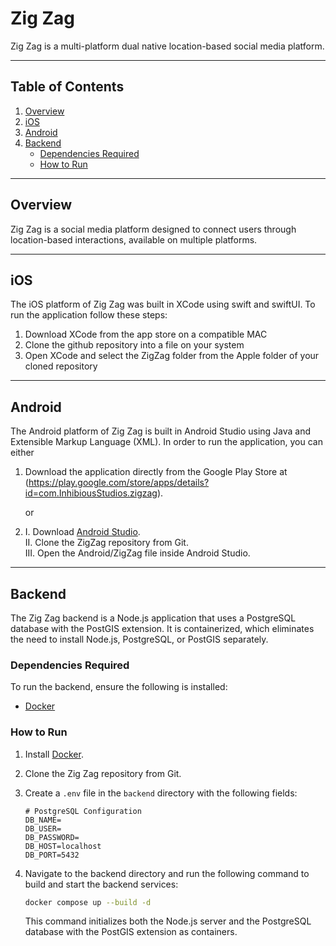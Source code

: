 # Zig Zag

Zig Zag is a multi-platform dual native location-based social media platform.

---

## Table of Contents

1. [Overview](#overview)
2. [iOS](#ios)
3. [Android](#android)
5. [Backend](#backend)  
   - [Dependencies Required](#dependencies-required)  
   - [How to Run](#how-to-run)  

---

## Overview

Zig Zag is a social media platform designed to connect users through location-based interactions, available on multiple platforms.

---

## iOS

The iOS platform of Zig Zag was built in XCode using swift and swiftUI. To run the application follow these steps:

1. Download XCode from the app store on a compatible MAC
2. Clone the github repository into a file on your system
3. Open XCode and select the ZigZag folder from the Apple folder of your cloned repository
---

## Android
The Android platform of Zig Zag is built in Android Studio using Java and Extensible Markup Language (XML). 
In order to run the application, you can either 

1. Download the application directly from the Google Play Store at (https://play.google.com/store/apps/details?id=com.InhibiousStudios.zigzag).

   or
   
2. I. Download [Android Studio](https://developer.android.com/studio).                                                                                                                                             
   II.  Clone the ZigZag repository from Git.                                                                                                                                                                       
   III. Open the Android/ZigZag file inside Android Studio.                                                                                                                              

---

## Backend

The Zig Zag backend is a Node.js application that uses a PostgreSQL database with the PostGIS extension. It is containerized, which eliminates the need to install Node.js, PostgreSQL, or PostGIS separately.

### Dependencies Required

To run the backend, ensure the following is installed:

- [Docker](https://docs.docker.com/engine/install/)

### How to Run

1. Install [Docker](https://docs.docker.com/engine/install/).
2. Clone the Zig Zag repository from Git.
3. Create a `.env` file in the `backend` directory with the following fields:
    ```env
   # PostgreSQL Configuration
   DB_NAME=
   DB_USER=
   DB_PASSWORD=
   DB_HOST=localhost
   DB_PORT=5432
   ```
4.	Navigate to the backend directory and run the following command to build and start the backend services:

    ```bash 
    docker compose up --build -d
    ```
    This command initializes both the Node.js server and the PostgreSQL database with the PostGIS extension as containers.
